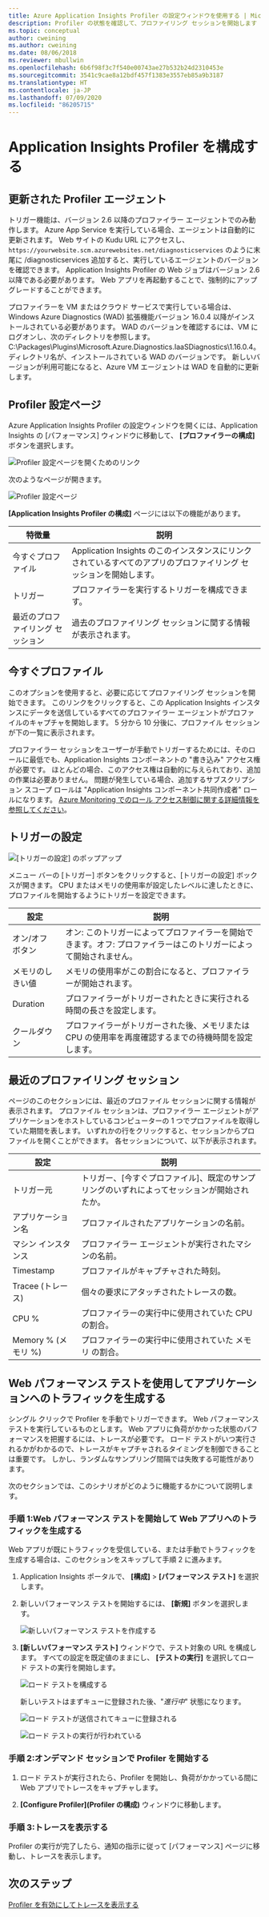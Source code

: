 ```yaml
---
title: Azure Application Insights Profiler の設定ウィンドウを使用する | Microsoft Docs
description: Profiler の状態を確認して、プロファイリング セッションを開始します
ms.topic: conceptual
author: cweining
ms.author: cweining
ms.date: 08/06/2018
ms.reviewer: mbullwin
ms.openlocfilehash: 6b6f98f3c7f540e00743ae27b532b24d2310453e
ms.sourcegitcommit: 3541c9cae8a12bdf457f1383e3557eb85a9b3187
ms.translationtype: HT
ms.contentlocale: ja-JP
ms.lasthandoff: 07/09/2020
ms.locfileid: "86205715"
---
```

# <a name="configure-application-insights-profiler"></a>Application Insights Profiler を構成する

## <a name="updated-profiler-agent"></a>更新された Profiler エージェント
トリガー機能は、バージョン 2.6 以降のプロファイラー エージェントでのみ動作します。 Azure App Service を実行している場合、エージェントは自動的に更新されます。 Web サイトの Kudu URL にアクセスし、`https://yourwebsite.scm.azurewebsites.net/diagnosticservices` のように末尾に /diagnosticservices 追加すると、実行しているエージェントのバージョンを確認できます。 Application Insights Profiler の Web ジョブはバージョン 2.6 以降である必要があります。 Web アプリを再起動することで、強制的にアップグレードすることができます。 

プロファイラーを VM またはクラウド サービスで実行している場合は、Windows Azure Diagnostics (WAD) 拡張機能バージョン 16.0.4 以降がインストールされている必要があります。 WAD のバージョンを確認するには、VM にログオンし、次のディレクトリを参照します。C:\Packages\Plugins\Microsoft.Azure.Diagnostics.IaaSDiagnostics\1.16.0.4。 ディレクトリ名が、インストールされている WAD のバージョンです。 新しいバージョンが利用可能になると、Azure VM エージェントは WAD を自動的に更新します。

## <a name="profiler-settings-page"></a>Profiler 設定ページ

Azure Application Insights Profiler の設定ウィンドウを開くには、Application Insights の [パフォーマンス] ウィンドウに移動して、 **[プロファイラーの構成]** ボタンを選択します。

![Profiler 設定ページを開くためのリンク][configure-profiler-entry]

次のようなページが開きます。

![Profiler 設定ページ][configure-profiler-page]

**[Application Insights Profiler の構成]** ページには以下の機能があります。

| 特徴量 | 説明 |
|-|-|
今すぐプロファイル | Application Insights のこのインスタンスにリンクされているすべてのアプリのプロファイリング セッションを開始します。
トリガー | プロファイラーを実行するトリガーを構成できます。 
最近のプロファイリング セッション | 過去のプロファイリング セッションに関する情報が表示されます。

## <a name="profile-now"></a>今すぐプロファイル
このオプションを使用すると、必要に応じてプロファイリング セッションを開始できます。 このリンクをクリックすると、この Application Insights インスタンスにデータを送信しているすべてのプロファイラー エージェントがプロファイルのキャプチャを開始します。 5 分から 10 分後に、プロファイル セッションが下の一覧に表示されます。

プロファイラー セッションをユーザーが手動でトリガーするためには、そのロールに最低でも、Application Insights コンポーネントの "書き込み" アクセス権が必要です。 ほとんどの場合、このアクセス権は自動的に与えられており、追加の作業は必要ありません。 問題が発生している場合、追加するサブスクリプション スコープ ロールは "Application Insights コンポーネント共同作成者" ロールになります。 [Azure Monitoring でのロール アクセス制御に関する詳細情報を参照してください](https://docs.microsoft.com/azure/azure-monitor/app/resources-roles-access-control)。

## <a name="trigger-settings"></a>トリガーの設定
![[トリガーの設定] のポップアップ][trigger-settings-flyout]

メニュー バーの [トリガー] ボタンをクリックすると、[トリガーの設定] ボックスが開きます。 CPU またはメモリの使用率が設定したレベルに達したときに、プロファイルを開始するようにトリガーを設定できます。

| 設定 | 説明 |
|-|-|
オン/オフ ボタン | オン: このトリガーによってプロファイラーを開始できます。オフ: プロファイラーはこのトリガーによって開始されません。
メモリのしきい値 | メモリの使用率がこの割合になると、プロファイラーが開始されます。
Duration | プロファイラーがトリガーされたときに実行される時間の長さを設定します。
クールダウン | プロファイラーがトリガーされた後、メモリまたは CPU の使用率を再度確認するまでの待機時間を設定します。

## <a name="recent-profiling-sessions"></a>最近のプロファイリング セッション
ページのこのセクションには、最近のプロファイル セッションに関する情報が表示されます。 プロファイル セッションは、プロファイラー エージェントがアプリケーションをホストしているコンピューターの 1 つでプロファイルを取得していた期間を表します。 いずれかの行をクリックすると、セッションからプロファイルを開くことができます。 各セッションについて、以下が表示されます。

| 設定 | 説明 |
|-|-|
トリガー元 | トリガー、[今すぐプロファイル]、既定のサンプリングのいずれによってセッションが開始されたか。 
アプリケーション名 | プロファイルされたアプリケーションの名前。
マシン インスタンス | プロファイラー エージェントが実行されたマシンの名前。
Timestamp | プロファイルがキャプチャされた時刻。
Tracee (トレース) | 個々の要求にアタッチされたトレースの数。
CPU % | プロファイラーの実行中に使用されていた CPU の割合。
Memory % (メモリ %) | プロファイラーの実行中に使用されていた メモリ の割合。

## <a name="use-web-performance-tests-to-generate-traffic-to-your-application"></a><a id="profileondemand"></a> Web パフォーマンス テストを使用してアプリケーションへのトラフィックを生成する

シングル クリックで Profiler を手動でトリガーできます。 Web パフォーマンス テストを実行しているものとします。 Web アプリに負荷がかかった状態のパフォーマンスを把握するには、トレースが必要です。 ロード テストがいつ実行されるかがわかるので、トレースがキャプチャされるタイミングを制御できることは重要です。 しかし、ランダムなサンプリング間隔では失敗する可能性があります。

次のセクションでは、このシナリオがどのように機能するかについて説明します。

### <a name="step-1-generate-traffic-to-your-web-app-by-starting-a-web-performance-test"></a>手順 1:Web パフォーマンス テストを開始して Web アプリへのトラフィックを生成する

Web アプリが既にトラフィックを受信している、または手動でトラフィックを生成する場合は、このセクションをスキップして手順 2 に進みます。

1. Application Insights ポータルで、 **[構成]**  >  **[パフォーマンス テスト]** を選択します。 

1. 新しいパフォーマンス テストを開始するには、 **[新規]** ボタンを選択します。

   ![新しいパフォーマンス テストを作成する][create-performance-test]

1. **[新しいパフォーマンス テスト]** ウィンドウで、テスト対象の URL を構成します。 すべての設定を既定値のままにし、 **[テストの実行]** を選択してロード テストの実行を開始します。

    ![ロード テストを構成する][configure-performance-test]

    新しいテストはまずキューに登録された後、"*進行中*" 状態になります。

    ![ロード テストが送信されてキューに登録される][load-test-queued]

    ![ロード テストの実行が行われている][load-test-in-progress]

### <a name="step-2-start-a-profiler-on-demand-session"></a>手順 2:オンデマンド セッションで Profiler を開始する

1. ロード テストが実行されたら、Profiler を開始し、負荷がかかっている間に Web アプリでトレースをキャプチャします。

1. **[Configure Profiler]\(Profiler の構成\)** ウィンドウに移動します。


### <a name="step-3-view-traces"></a>手順 3:トレースを表示する

Profiler の実行が完了したら、通知の指示に従って [パフォーマンス] ページに移動し、トレースを表示します。

## <a name="next-steps"></a>次のステップ
[Profiler を有効にしてトレースを表示する](profiler-overview.md?toc=/azure/azure-monitor/toc.json)

[profiler-on-demand]: ./media/profiler-settings/Profiler-on-demand.png
[configure-profiler-entry]: ./media/profiler-settings/configure-profiler-entry.png
[configure-profiler-page]: ./media/profiler-settings/configureBlade.png
[trigger-settings-flyout]: ./media/profiler-settings/CPUTrigger.png
[create-performance-test]: ./media/profiler-settings/new-performance-test.png
[configure-performance-test]: ./media/profiler-settings/configure-performance-test.png
[load-test-queued]: ./media/profiler-settings/load-test-queued.png
[load-test-in-progress]: ./media/profiler-settings/load-test-inprogress.png
[enable-app-insights]: ./media/profiler-settings/enable-app-insights-blade-01.png
[update-site-extension]: ./media/profiler-settings/update-site-extension-01.png
[change-and-save-appinsights]: ./media/profiler-settings/change-and-save-appinsights-01.png
[app-settings-for-profiler]: ./media/profiler-settings/appsettings-for-profiler-01.png
[check-for-extension-update]: ./media/profiler-settings/check-extension-update-01.png
[profiler-timeout]: ./media/profiler-settings/profiler-timeout.png

